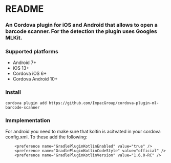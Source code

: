 # README #

### An Cordova plugin for iOS and Android that allows to open a barcode scanner. For the detection the plugin uses Googles MLKit. ###

### Supported platforms ###
- Android 7+
- iOS 13+
- Cordova iOS 6+
- Cordova Android 10+

### Install ###

```
cordova plugin add https://github.com/ImpacGroup/cordova-plugin-ml-barcode-scanner

```

### Immplementation ###

For android you need to make sure that koltin is acitvated in your cordova config.xml.
To these add the following:

```
    <preference name="GradlePluginKotlinEnabled" value="true" />
    <preference name="GradlePluginKotlinCodeStyle" value="official" />
    <preference name="GradlePluginKotlinVersion" value="1.6.0-RC" />
```


